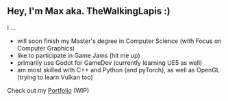 ## Hey, I'm Max aka. TheWalkingLapis :)

I ...
- will soon finish my Master's degree in Computer Science (with Focus on Computer Graphics)
- like to participate in Game Jams (hit me up)
- primarily use Godot for GameDev (currently learning UE5 as well)
- am most skilled with C++ and Python (and pyTorch), as well as OpenGL (trying to learn Vulkan too)

Check out my [Portfolio](https://thewalkinglapis.github.io/) (WIP)

<!--
**TheWalkingLapis/thewalkinglapis** is a ✨ _special_ ✨ repository because its `README.md` (this file) appears on your GitHub profile.

Here are some ideas to get you started:

- 🔭 I’m currently working on ...
- 🌱 I’m currently learning ...
- 👯 I’m looking to collaborate on ...
- 🤔 I’m looking for help with ...
- 💬 Ask me about ...
- 📫 How to reach me: ...
- 😄 Pronouns: ...
- ⚡ Fun fact: ...
-->
